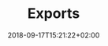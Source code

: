 ---
date: 2018-09-17T15:21:22+02:00
title: Exports
description: Exports in the platform.
weight: 3
---